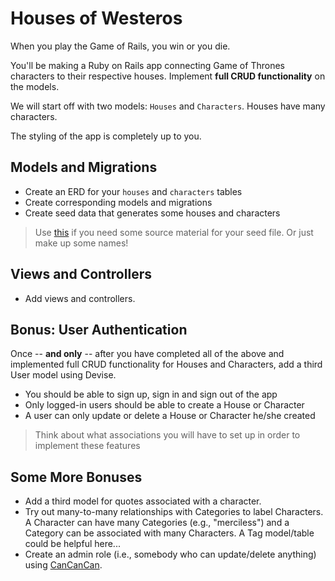 # Houses of Westeros

When you play the Game of Rails, you win or you die.

You'll be making a Ruby on Rails app connecting Game of Thrones characters to their respective houses. Implement **full CRUD functionality** on the models.

We will start off with two models: `Houses` and `Characters`. Houses have many characters.

The styling of the app is completely up to you.

## Models and Migrations

- Create an ERD for your `houses` and `characters` tables
- Create corresponding models and migrations
- Create seed data that generates some houses and characters

> Use [this](http://gameofthrones.wikia.com/wiki/Game_of_Thrones_Wiki) if you need some source material for your seed file. Or just make up some names!

## Views and Controllers

- Add views and controllers.

## Bonus: User Authentication

Once -- **and only** -- after you have completed all of the above and implemented full CRUD functionality for Houses and Characters, add a third User model using Devise.

- You should be able to sign up, sign in and sign out of the app
- Only logged-in users should be able to create a House or Character
- A user can only update or delete a House or Character he/she created

> Think about what associations you will have to set up in order to implement these features

## Some More Bonuses

- Add a third model for quotes associated with a character.
- Try out many-to-many relationships with Categories to label Characters. A Character can have many Categories (e.g., "merciless") and a Category can be associated with many Characters. A Tag model/table could be helpful here...
- Create an admin role (i.e., somebody who can update/delete anything) using [CanCanCan](https://github.com/CanCanCommunity/cancancan).
